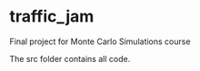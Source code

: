 # traffic_jam
Final project for Monte Carlo Simulations course 

The src folder contains all code. 
